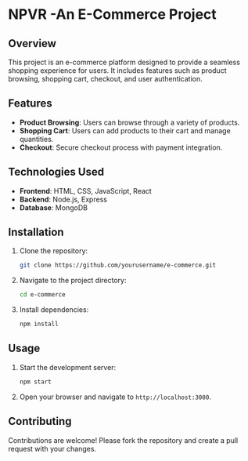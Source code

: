 # NPVR -An E-Commerce Project
## Overview
This project is an e-commerce platform designed to provide a seamless shopping experience for users. It includes features such as product browsing, shopping cart, checkout, and user authentication.

## Features
- **Product Browsing**: Users can browse through a variety of products.
- **Shopping Cart**: Users can add products to their cart and manage quantities.
- **Checkout**: Secure checkout process with payment integration.

## Technologies Used
- **Frontend**: HTML, CSS, JavaScript, React
- **Backend**: Node.js, Express
- **Database**: MongoDB

## Installation
1. Clone the repository:
    ```bash
    git clone https://github.com/yourusername/e-commerce.git
    ```
2. Navigate to the project directory:
    ```bash
    cd e-commerce
    ```
3. Install dependencies:
    ```bash
    npm install
    ```

## Usage
1. Start the development server:
    ```bash
    npm start
    ```
2. Open your browser and navigate to `http://localhost:3000`.

## Contributing
Contributions are welcome! Please fork the repository and create a pull request with your changes.


